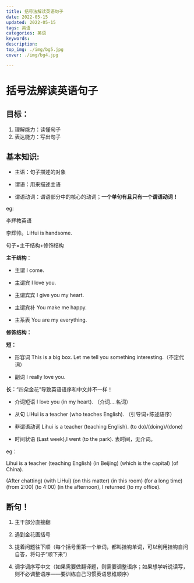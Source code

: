 ```yaml
---
title: 括号法解读英语句子
date: 2022-05-15
updated: 2022-05-15
tags: 英语
categories: 英语
keywords: 
description: 
top_img: ./img/bg5.jpg
cover: ./img/bg4.jpg

---
```

# 括号法解读英语句子

## **目标：**

1. 理解能力：读懂句子
2. 表达能力：写出句子

## **基本知识:**

- 主语：句子描述的对象

- 谓语：用来描述主语

- 谓语动词：谓语部分中的核心的动词；**一个单句有且只有一个谓语动词！**

eg:

李辉教英语

李辉帅。LiHui is handsome.

句子=主干结构+修饰结构

**主干结构**：

- 主谓	I come.

- 主谓宾	I love you.

- 主谓宾宾	I give you my heart.

- 主谓宾补	You make me happy.

- 主系表	You are my everything.


**修饰结构：**

**短：**							

- 形容词	This is a big box.	Let me tell you something interesting.（不定代词）

- 副词	I really love you.


**长：**“四朵金花”导致英语语序和中文并不一样！

- 介词短语	I love you (in my heart).	（介词….名词）

- 从句	LiHui is a teacher (who teaches English).	（引导词+陈述语序）

- 非谓语动词	Lihui is a teacher (teaching English).	(to do)/(doing)/(done)

- 时间状语	(Last week),I went (to the park).	表时间，无介词。


eg：

Lihui is a teacher (teaching English) (in Beijing) (which is the capital) (of China).

(After chatting) (with LiHui) (on this matter) (in this room) (for a long time) (from 2:00) (to 4:00) (in the afternoon), I returned (to my office).

## 断句！

1. 主干部分直接翻

2. 遇到金花画括号

3. 提着问题往下顺（每个括号里第一个单词，都叫挂钩单词，可以利用挂钩自问自答，将句子“顺下来”）

4. 调字调序写中文（如果需要做翻译题，则需要调整语序；如果想学听说读写，则不必调整语序——要训练自己习惯英语思维顺序）

   















